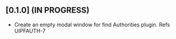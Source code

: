## [0.1.0] (IN PROGRESS)

* Create an empty modal window for find Authorities plugin. Refs UIPFAUTH-7
